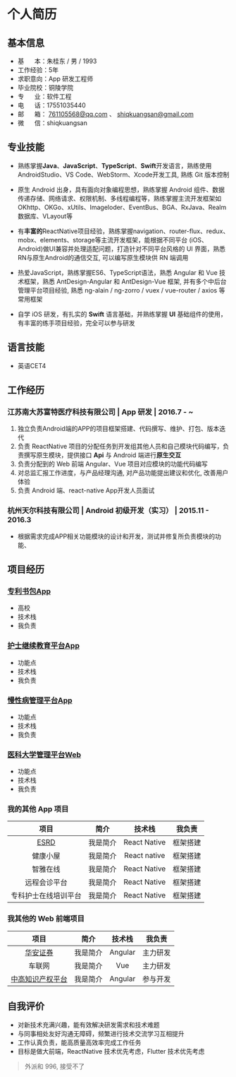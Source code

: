 
# 个人简历


[^_^]: <p><a href="./README_en.md">English</a></p>


## 基本信息
- 基&nbsp;&nbsp;&nbsp;&nbsp;&nbsp;&nbsp;本：朱桂东 / 男 / 1993
- 工作经验：5年
- 求职意向：App 研发工程师
- 毕业院校：铜陵学院
- 专&nbsp;&nbsp;&nbsp;&nbsp;&nbsp;&nbsp;业：软件工程
- 电&nbsp;&nbsp;&nbsp;&nbsp;&nbsp;&nbsp;话：17551035440
- 邮&nbsp;&nbsp;&nbsp;&nbsp;&nbsp;&nbsp;箱： 761105568@qq.com 、 shiqkuangsan@gmail.com
- 微&nbsp;&nbsp;&nbsp;&nbsp;&nbsp;&nbsp;信：shiqkuangsan

## 专业技能
- 熟练掌握**Java**、**JavaScript**、**TypeScript**、**Swift**开发语言，熟练使用AndroidStudio、VS Code、WebStorm、Xcode开发工具, 熟练 Git 版本控制

- 原生 Android 出身，具有面向对象编程思想，熟练掌握 Android 组件、数据传递存储、网络请求、权限机制、多线程编程等，熟练掌握主流开发框架如OKhttp、OKGo、xUtils、Imageloder、EventBus、BGA、RxJava、Realm数据库、VLayout等

- 有**丰富的**ReactNative项目经验，熟练掌握navigation、router-flux、redux、mobx、elements、storage等主流开发框架，能根据不同平台 (iOS、Android)做UI兼容并处理适配问题，打造针对不同平台风格的 UI 界面，熟悉RN与原生Android的通信交互, 可以编写原生模块供 RN 端调用

- 热爱JavaScript，熟练掌握ES6、TypeScript语法，熟悉 Angular 和 Vue 技术框架，熟悉 AntDesign-Angular 和 AntDesign-Vue 框架, 并有多个中后台管理平台项目经验, 熟悉 ng-alain / ng-zorro / vuex / vue-router / axios 等常用框架

- 自学 iOS 研发，有扎实的 **Swift** 语言基础，并熟练掌握 **UI** 基础组件的使用，有丰富的练手项目经验，完全可以参与研发


## 语言技能
- 英语CET4

## 工作经历
### 江苏南大苏富特医疗科技有限公司 |  App 研发 |  2016.7 - ~
1. 独立负责Android端的APP的项目框架搭建、代码撰写、维护、打包、版本迭代
2. 负责 ReactNative 项目的分配任务到开发组其他人员和自己模块代码编写，负责撰写原生模块，提供接口 **Api** 与 Android 端进行**原生交互**
3. 负责分配到的 Web 前端 Angular、Vue 项目对应模块的功能代码编写
4. 对总监汇报工作进度，与产品经理沟通, 对产品功能提出建议和优化, 改善用户体验
5. 负责 Android 端、react-native App开发人员面试 

### 杭州天尔科技有限公司 |  Android 初级开发（实习） |  2015.11 - 2016.3
- 根据需求完成APP相关功能模块的设计和开发，测试并修复所负责模块的功能、



## 项目经历

### [专利书包App](https://apps.apple.com/cn/app/id1446241863) 
[^_^]:  2018.10 - 2018.12
- 高校
- 技术栈
- 我负责


### [护士继续教育平台App](https://apps.apple.com/cn/app/id1433883456) 
[^_^]:  2018.06 - 2018.8
- 功能点
- 技术栈
- 我负责

### [慢性病管理平台App](https://apps.apple.com/cn/app/id1407176114) 
[^_^]:  2016.12 - 2017.9
- 功能点
- 技术栈
- 我负责

### [医科大学管理平台Web](https://www.baidu.com) 
[^_^]:  2019.10 - ~
- 功能点
- 技术栈
- 我负责

### 我的其他 App 项目

| 项目         | 简介   | 技术栈          | 我负责  |
|:----------:|:----:|:------------:|:----:|
|[ESRD](https://baidu.com)        | 我是简介 | React Native | 框架搭建 |
| 健康小屋       | 我是简介 | React native | 框架搭建 |
| 智雅在线       | 我是简介 | React Native | 框架搭建 |
| 远程会诊平台     | 我是简介 | React Native | 框架搭建 |
| 专科护士在线培训平台 | 我是简介 | React Native | 框架搭建 |

### 我其他的 Web 前端项目

| 项目         | 简介   | 技术栈          | 我负责  |
|:----------:|:----:|:------------:|:----:|
|[华安证券](https://baidu.com)        | 我是简介 | Angular | 主力研发 |
| 车联网       | 我是简介 | Vue | 主力研发 |
| [中高知识产权平台](https://www.cnuip.com)       | 我是简介 | Angular | 参与开发 |


## 自我评价
- 对新技术充满兴趣，能有效解决研发需求和技术难题
- 与同事相处友好沟通无障碍，频繁进行技术交流学习互相提升
- 工作认真负责，能高质量高效率完成工作任务
- 目标是做大前端，ReactNative 技术优先考虑，Flutter 技术优先考虑

>外派和 996, 接受不了
